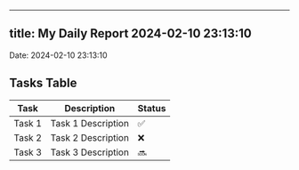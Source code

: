 
---
title: My Daily Report 2024-02-10 23:13:10
---

Date: 2024-02-10 23:13:10

## Tasks Table

| Task | Description | Status |
|------|-------------|--------|
| Task 1 | Task 1 Description | ✅ |
| Task 2 | Task 2 Description | ❌ |
| Task 3 | Task 3 Description | 🔜 |
